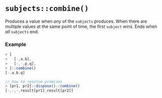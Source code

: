 # `subjects::combine()`

Produces a value when *any* of the `subjects` produces. When there are multiple values at the same point of time, the first `subject` wins. Ends when *all* `subjects` end.

### Example
```js
> [
>   [-,a,b],
>   [-,-,p,q],
> ]::combine()
[-,a,b,q]

// how to resolve promises
> [pr1, pr2]::dispose()::combine()
[-,-,-,result[pr1],result[pr2]]
```
